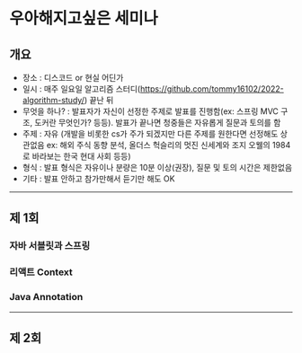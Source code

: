 # 우아해지고싶은 세미나

## 개요

- 장소 : 디스코드 or 현실 어딘가
- 일시 : 매주 일요일 알고리즘 스터디(https://github.com/tommy16102/2022-algorithm-study/) 끝난 뒤
- 무엇을 하나? : 발표자가 자신이 선정한 주제로 발표를 진행함(ex: 스프링 MVC 구조, 도커란 무엇인가? 등등). 발표가 끝나면 청중들은 자유롭게 질문과 토의를 함
- 주제 : 자유 (개발을 비롯한 cs가 주가 되겠지만 다른 주제를 원한다면 선정해도 상관없음 ex: 해외 주식 동향 분석, 올더스 헉슬리의 멋진 신세계와 조지 오웰의 1984로 바라보는 한국 현대 사회 등등)
- 형식 : 발표 형식은 자유이나 분량은 10분 이상(권장), 질문 및 토의 시간은 제한없음
- 기타 : 발표 안하고 참가만해서 듣기만 해도 OK
---

## 제 1회

### 자바 서블릿과 스프링
### 리액트 Context
### Java Annotation

---

## 제 2회
